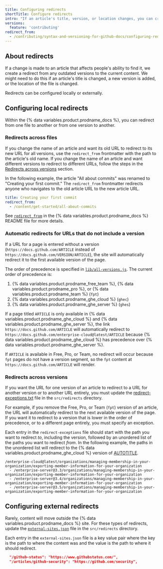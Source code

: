 ```yaml
---
title: Configuring redirects
shortTitle: Configure redirects
intro: "If an article's title, version, or location changes, you can create a redirect to the current content."
versions:
  feature: 'contributing'
redirect_from:
  - /contributing/syntax-and-versioning-for-github-docs/configuring-redirects
---
```


## About redirects

If a change is made to an article that affects people's ability to find it, we create a redirect from any outdated versions to the current content. We might need to do this if an article's title is changed, a new version is added, or the location of the file is changed.

Redirects can be configured locally or externally.

## Configuring local redirects

Within the {% data variables.product.prodname_docs %}, you can redirect from one file to another or from one version to another.

### Redirects across files

If you change the name of an article and want its old URL to redirect to its new URL for all versions, use the `redirect_from` frontmatter with the path to the article's old name. If you change the name of an article and want different versions to redirect to different URLs, follow the steps in the [Redirects across versions](#redirects-across-versions) section.

In the following example, the article "All about commits" was renamed to "Creating your first commit." The `redirect_from` frontmatter redirects anyone who navigates to the old article URL to the new article URL.

```yaml
title: Creating your first commit
redirect_from:
  - /content/get-started/all-about-commits
```

See [`redirect_from`](https://github.com/github/docs/blob/main/content/README.md#redirect_from) in the {% data variables.product.prodname_docs %} README file for more details.

### Automatic redirects for URLs that do not include a version

If a URL for a page is entered without a version (`https://docs.github.com/ARTICLE` instead of `https://docs.github.com/VERSION/ARTICLE`), the site will automatically redirect it to the first available version of the page.<!-- markdownlint-disable-line search-replace -->

The order of precedence is specified in [`lib/all-versions.js`](https://github.com/github/docs/blob/main/src/versions/lib/all-versions.js). The current order of precedence is:

1. {% data variables.product.prodname_free_team %}, {% data variables.product.prodname_pro %}, or {% data variables.product.prodname_team %} (`fpt`)
1. {% data variables.product.prodname_ghe_cloud %} (`ghec`)
1. {% data variables.product.prodname_ghe_server %} (`ghes`)

If a page titled `ARTICLE` is only available in {% data variables.product.prodname_ghe_cloud %} and {% data variables.product.prodname_ghe_server %}, the link `https://docs.github.com/ARTICLE` will automatically redirect to `https://docs.github.com/enterprise-cloud@latest/ARTICLE` because {% data variables.product.prodname_ghe_cloud %} has precedence over {% data variables.product.prodname_ghe_server %}.<!-- markdownlint-disable-line search-replace -->

If `ARTICLE` is available in Free, Pro, or Team, no redirect will occur because `fpt` pages do not have a version segment, so the `fpt` content at `https://docs.github.com/ARTICLE` will render.<!-- markdownlint-disable-line search-replace -->

### Redirects across versions

If you want the URL for one version of an article to redirect to a URL for another version or to another URL entirely, you must update the [redirect-exceptions.txt](https://github.com/github/docs/blob/main/src/redirects/lib/static/redirect-exceptions.txt) file in the `src/redirects` directory.

For example, if you remove the Free, Pro, or Team (`fpt`) version of an article, the URL will automatically redirect to the next available version of the page. If you want it to redirect to a version that is lower in the order of precedence, or to a different page entirely, you must specify an exception.

Each entry in the `redirect-exceptions` file should start with the path you want to redirect _to_, including the version, followed by an unordered list of the paths you want to redirect _from_. In the following example, the paths in the unordered list will redirect to the {% data variables.product.prodname_ghe_cloud %} version of [AUTOTITLE](/enterprise-cloud@latest/organizations/managing-membership-in-your-organization/exporting-member-information-for-your-organization).

```text
/enterprise-cloud@latest/organizations/managing-membership-in-your-organization/exporting-member-information-for-your-organization
  - /enterprise-server@3.3/organizations/managing-membership-in-your-organization/exporting-member-information-for-your-organization
  - /enterprise-server@3.4/organizations/managing-membership-in-your-organization/exporting-member-information-for-your-organization
  - /enterprise-server@3.5/organizations/managing-membership-in-your-organization/exporting-member-information-for-your-organization
```

## Configuring external redirects

Rarely, content will move outside the {% data variables.product.prodname_docs %} site. For these types of redirects, update the [`external-sites.json`](https://github.com/github/docs/blob/main/src/redirects/lib/external-sites.json) file in the `src/redirects` directory.

Each entry in the `external-sites.json` file is a key value pair where the key is the path to where the content was and the value is the path to where it should redirect.

```json
  "/github-status": "https://www.githubstatus.com/",
  "/articles/github-security": "https://github.com/security",
```
